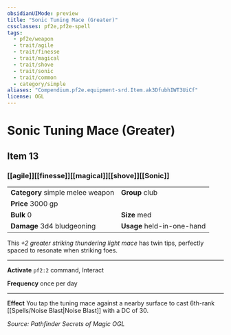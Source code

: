 ```yaml
---
obsidianUIMode: preview
title: "Sonic Tuning Mace (Greater)"
cssclasses: pf2e,pf2e-spell
tags:
  - pf2e/weapon
  - trait/agile
  - trait/finesse
  - trait/magical
  - trait/shove
  - trait/sonic
  - trait/common
  - category/simple
aliases: "Compendium.pf2e.equipment-srd.Item.ak3DfubhIWT3UiCf"
license: OGL
---
```

# Sonic Tuning Mace (Greater)
## Item 13
### [[agile]][[finesse]][[magical]][[shove]][[Sonic]]

|  |  |
| -- | -- |
| **Category** simple melee weapon | **Group** club |
| **Price** 3000 gp |  |
| **Bulk** 0 | **Size** med |
| **Damage** 3d4 bludgeoning  | **Usage** held-in-one-hand |



This _+2 greater striking thundering light mace_ has twin tips, perfectly spaced to resonate when striking foes.

* * *

**Activate** `pf2:2` command, Interact

**Frequency** once per day

* * *

**Effect** You tap the tuning mace against a nearby surface to cast 6th-rank [[Spells/Noise Blast|Noise Blast]] with a DC of 30.

*Source: Pathfinder Secrets of Magic*
*OGL*